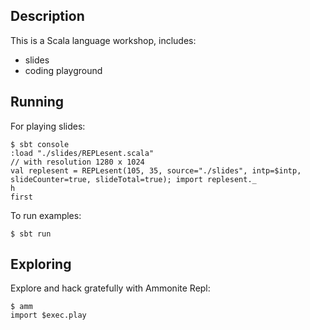 ## Description

This is a Scala language workshop, includes:

  - slides
  - coding playground

## Running

For playing slides:

```
$ sbt console
:load "./slides/REPLesent.scala"
// with resolution 1280 x 1024
val replesent = REPLesent(105, 35, source="./slides", intp=$intp, slideCounter=true, slideTotal=true); import replesent._
h
first
```


To run examples:

```
$ sbt run
```

## Exploring

Explore and hack gratefully with Ammonite Repl:

```
$ amm
import $exec.play
```
